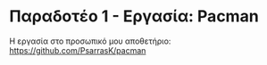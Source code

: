 # Παραδοτέο 1 - Εργασία: Pacman
Η εργασία στο προσωπικό μου αποθετήριο:
https://github.com/PsarrasK/pacman
